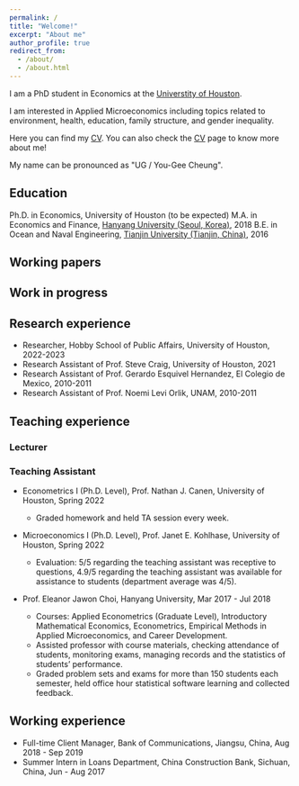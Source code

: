```yaml
---
permalink: /
title: "Welcome!"
excerpt: "About me"
author_profile: true
redirect_from:
  - /about/
  - /about.html
---
```


I am a PhD student in Economics at the [Universtity of Houston](https://www.uh.edu/class/economics/).

I am interested in Applied Microeconomics including topics related to environment, health, education, family structure, and gender inequality. 

Here you can find my <a href="/files/YujieZhang_CV.pdf">CV</a>. You can also check the [CV](https://yujiezhangecon.github.io/cv/) page to know more about me! 

My name can be pronounced as "UG / You-Gee Cheung". 

## Education

Ph.D. in Economics, University of Houston (to be expected) 
M.A. in Economics and Finance, [Hanyang University (Seoul, Korea)](https://site.hanyang.ac.kr/web/econeng/home), 2018 
B.E. in Ocean and Naval Engineering, [Tianjin University (Tianjin, China)](http://www.tju.edu.cn/english/index.htm), 2016

## Working papers 

## Work in progress

## Research experience

* Researcher, Hobby School of Public Affairs, University of Houston, 2022-2023
* Research Assistant of Prof. Steve Craig, University of Houston, 2021
* Research Assistant of Prof. Gerardo Esquivel Hernandez, El Colegio de Mexico, 2010-2011
* Research Assistant of Prof. Noemi Levi Orlik, UNAM, 2010-2011

## Teaching experience

### Lecturer 

### Teaching Assistant 

* Econometrics I (Ph.D. Level), Prof. Nathan J. Canen, University of Houston, Spring 2022
  * Graded homework and held TA session every week.

* Microeconomics I (Ph.D. Level), Prof. Janet E. Kohlhase, University of Houston, Spring 2022
  * Evaluation: 5/5 regarding the teaching assistant was receptive to questions, 4.9/5 regarding the teaching assistant was available for assistance to students (department average was 4/5).

* Prof. Eleanor Jawon Choi, Hanyang University, Mar 2017 - Jul 2018
  * Courses: Applied Econometrics (Graduate Level), Introductory Mathematical Economics, Econometrics, Empirical Methods in Applied Microeconomics, and Career Development.  
  * Assisted professor with course materials, checking attendance of students, monitoring exams, managing records and the statistics of students’ performance. 
  * Graded problem sets and exams for more than 150 students each semester, held office hour statistical software learning and collected feedback.

## Working experience

* Full-time Client Manager, Bank of Communications, Jiangsu, China, Aug 2018 - Sep 2019
* Summer Intern in Loans Department, China Construction Bank, Sichuan, China, Jun - Aug 2017
